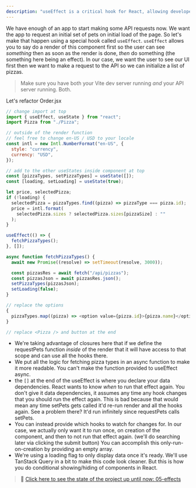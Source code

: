 ```yaml
---
description: "useEffect is a critical hook for React, allowing developers to do asynchronous actions like making HTTP requests"
---
```


We have enough of an app to start making some API requests now. We want the app to request an initial set of pets on initial load of the page. So let's make that happen using a special hook called `useEffect`. `useEffect` allows you to say do a render of this component first so the user can see _something_ then as soon as the render is done, _then_ do something (the something here being an effect). In our case, we want the user to see our UI first then we want to make a request to the API so we can initialize a list of pizzas.

> Make sure you have both your Vite dev server running _and_ your API server running. Both.

Let's refactor Order.jsx

```javascript
// change import at top
import { useEffect, useState } from "react";
import Pizza from "./Pizza";

// outside of the render function
// feel free to change en-US / USD to your locale
const intl = new Intl.NumberFormat("en-US", {
  style: "currency",
  currency: "USD",
});

// add to the other useStates inside component at top
const [pizzaTypes, setPizzaTypes] = useState([]);
const [loading, setLoading] = useState(true);

let price, selectedPizza;
if (!loading) {
  selectedPizza = pizzaTypes.find((pizza) => pizzaType === pizza.id);
  price = intl.format(
    selectedPizza.sizes ? selectedPizza.sizes[pizzaSize] : ""
  );
}

useEffect(() => {
  fetchPizzaTypes();
}, []);

async function fetchPizzaTypes() {
  await new Promise((resolve) => setTimeout(resolve, 3000));

  const pizzasRes = await fetch("/api/pizzas");
  const pizzasJson = await pizzasRes.json();
  setPizzaTypes(pizzasJson);
  setLoading(false);
}

// replace the options
{
  pizzaTypes.map((pizza) => <option value={pizza.id}>{pizza.name}</option>);
}

// replace <Pizza /> and button at the end
```

- We're taking advantage of closures here that if we define the requestPets function _inside_ of the render that it will have access to that scope and can use all the hooks there.
- We put all the logic for fetching pizza types in an async function to make it more readable. You can't make the function provided to useEffect async.
- the `[]` at the end of the useEffect is where you declare your data dependencies. React wants to know _when_ to run that effect again. You don't give it data dependencies, it assumes any time any hook changes that you should run the effect again. This is bad because that would mean any time setPets gets called it'd re-run render and all the hooks again. See a problem there? It'd run infinitely since requestPets calls setPets.
- You can instead provide which hooks to watch for changes for. In our case, we actually only want it to run once, on creation of the component, and then to not run that effect again. (we'll do searching later via clicking the submit button) You can accomplish this only-run-on-creation by providing an empty array.
- We're using a loading flag to only display data once it's ready. We'll use TanStack Query in a bit to make this code look cleaner. But this is how you do conditional showing/hiding of components in React.

> 🏁 [Click here to see the state of the project up until now: 05-effects][step]

[step]: https://github.com/btholt/citr-v8-project/tree/master/05-effects
